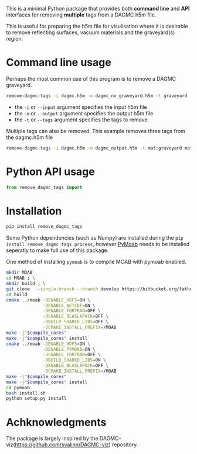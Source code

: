 
This is a minimal Python package that provides both **command line** and **API** interfaces for removing **multiple** tags from a DAGMC h5m file.

This is useful for preparing the h5m file for visulisation where it is desirable to remove reflecting surfaces, vacuum materials and the graveyard(s) region.


# Command line usage

Perhaps the most common use of this program is to remove a DAGMC graveyard.
```bash
remove-dagmc-tags -i dagmc.h5m -o dagmc_no_graveyard.h5m -t graveyard
```

- the ```-i``` or ```--input``` argument specifies the input h5m file
- the ```-o``` or ```--output``` argument specifies the output h5m file
- the ```-t``` or ```--tags``` argument specifies the tags to remove.

Multiple tags can also be removed. This example removes three tags from the dagmc.h5m file

```bash
remove-dagmc-tags -i dagmc.h5m -o dagmc_output.h5m -t mat:graveyard mat:vacuum reflective
```

# Python API usage

```python
from remove_dagmc_tags import
```

# Installation

```bash
pip install remove_dagmc_tags
```

Some Python dependencies (such as Numpy) are installed during the ```pip install remove_dagmc_tags process```, however [PyMoab](https://bitbucket.org/fathomteam/moab/src/master/) needs to be installed seperatly to make full use of this package.

One method of installing ```pymoab``` is to compile MOAB with pymoab enabled.

```bash
mkdir MOAB
cd MOAB ; \
mkdir build ; \
git clone  --single-branch --branch develop https://bitbucket.org/fathomteam/moab.git
cd build
cmake ../moab -DENABLE_HDF5=ON \
              -DENABLE_NETCDF=ON \
              -DENABLE_FORTRAN=OFF \
              -DENABLE_BLASLAPACK=OFF \
              -DBUILD_SHARED_LIBS=OFF \
              -DCMAKE_INSTALL_PREFIX=/MOAB
make -j"$compile_cores"
make -j"$compile_cores" install
cmake ../moab -DENABLE_HDF5=ON \
              -DENABLE_PYMOAB=ON \
              -DENABLE_FORTRAN=OFF \
              -DBUILD_SHARED_LIBS=ON \
              -DENABLE_BLASLAPACK=OFF \
              -DCMAKE_INSTALL_PREFIX=/MOAB
make -j"$compile_cores"
make -j"$compile_cores" install
cd pymoab
bash install.sh
python setup.py install
```


# Achknowledgments

The package is largely inspired by the DAGMC-viz(https://github.com/svalinn/DAGMC-viz) repository. 
